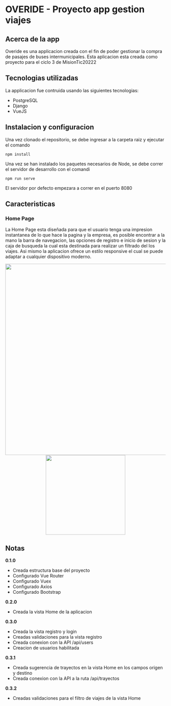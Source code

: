 # OVERIDE - Proyecto app gestion viajes

## Acerca de la app


Overide es una applicacion creada con el fin de poder gestionar la compra de pasajes de buses intermunicipales.
Esta aplicacion esta creada como proyecto para el ciclo 3 de MisionTic20222

## Tecnologias utilizadas

La applicacion fue contruida usando las siguientes tecnologias:

* PostgreSQL
* Django
* VueJS

## Instalacion y configuracion

Una vez clonado el repositorio, se debe ingresar a la carpeta raiz y ejecutar el comando
```console
npm install
```
Una vez se han instalado los paquetes necesarios de Node, se debe correr el servidor de desarrollo con el comandi
```console
npm run serve
```
El servidor por defecto empezara a correr en el puerto 8080

## Caracteristicas

### Home Page

La Home Page esta diseñada para que el usuario tenga una impresion instantanea de lo que hace la pagina y la empresa, es posible encontrar a la mano la barra de navegacion, las opciones de registro e inicio de sesion y la caja de busqueda la cual esta destinada para realizar un filtrado del los viajes. Asi mismo la aplicacion ofrece un estilo responsive el cual se puede adaptar a cualquier dispositivo moderno.

<div align=center>
<img src="https://user-images.githubusercontent.com/78517969/137931640-d16584bf-8c8c-4b9d-b7cd-5eab2801ce21.png" width="600"> <img src="https://user-images.githubusercontent.com/78517969/137932164-2a949c4b-0abe-4ba2-9e6d-317db2de5c4d.png" width="250">
</div>


## Notas

**0.1.0**  

* Creada estructura base del proyecto
* Configurado Vue Router
* Configurado Vuex
* Configurado Axios
* Configurado Bootstrap

**0.2.0**

* Creada la vista Home de la aplicacion

**0.3.0**

* Creada la vista registro y login
* Creadas validaciones para la vista registro
* Creada conexion con la API /api/users
* Creacion de usuarios habilitada

**0.3.1**

* Creada sugerencia de trayectos en la vista Home en los campos origen y destino
* Creada conexion con la API a la ruta /api/trayectos

**0.3.2**

* Creadas validaciones para el filtro de viajes de la vista Home
